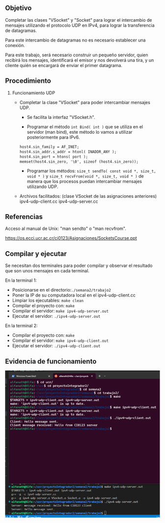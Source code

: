 ## Objetivo
Completar las clases "VSocket" y "Socket" para lograr el intercambio de mensajes utilizando el protocolo UDP en IPv4,
para lograr la transferencia de datagramas.

Para este intercambio de datagramas no es necesario establecer una conexión.

Para este trabajo, será necesario construir un pequeño servidor, quien recibirá los mensajes, identificará el emisor
y nos devolverá una tira, y un cliente quién se encargará de enviar el primer datagrama.


## Procedimiento
1) Funcionamiento UDP
   - Completar la clase "VSocket" para poder intercambiar mensajes UDP.

      - Se facilita la interfaz "VSocket.h".

      - Programar el método ` int Bind( int ) ` que se utiliza en el servidor (man bind), este método lo vamos a utilizar posteriormente para IPv6.

      ```
      host4.sin_family = AF_INET;
      host4.sin_addr.s_addr = htonl( INADDR_ANY );
      host4.sin_port = htons( port );
      memset(host4.sin_zero, '\0', sizeof (host4.sin_zero));
      ```

      - Programar los métodos: ` size_t sendTo( const void *, size_t, void * ) ` y
                               ` size_t recvFrom(void *, size_t, void * ) ` de manera que los procesos puedan intercambiar mensajes utilizando UDP.

   - Archivos facilitados:
      (clase VSocket de las asignaciones anteriores)
      ipv4-udp-client.cc
      ipv4-udp-server.cc


## Referencias
Acceso al manual de Unix: "man sendto" o "man recvfrom".

https://os.ecci.ucr.ac.cr/ci0123/Asignaciones/SocketsCourse.ppt


## Compilar y ejecutar

Se necesitan dos terminales para poder compilar y observar el resultado que son unos mensajes en cada terminal.

En la terminal 1:
   - Posicionarse en el directorio:`./semana2/trabajo2`
   - Poner la IP de su computadora local en el ipv4-udp-client.cc
   - Limpiar los ejecutables: `make clean`
   - Compilar el proyecto con: `make`
   - Compilar el servidor: `make ipv4-udp-server.out`
   - Ejecutar el servidor: `./ipv4-udp-server.out`

En la terminal 2:
   - Compilar el proyecto con: `make`
   - Compilar el servidor: `make ipv4-udp-client.out`
   - Ejecutar el servidor: `./ipv4-udp-client.out`

## Evidencia de funcionamiento

![Evidencia](ipv4udp.png)